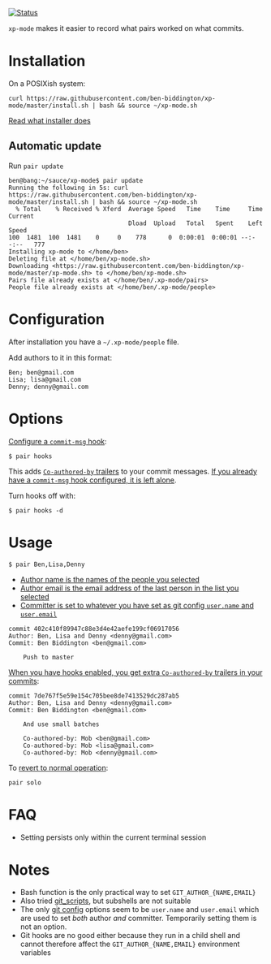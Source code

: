 [![Status](https://api.travis-ci.org/ben-biddington/xp-mode.svg)](https://travis-ci.org/ben-biddington/xp-mode)

`xp-mode` makes it easier to record what pairs worked on what commits.

# Installation

On a POSIXish system:

```
curl https://raw.githubusercontent.com/ben-biddington/xp-mode/master/install.sh | bash && source ~/xp-mode.sh 
```

[Read what installer does](/install.sh)

## Automatic update

Run `pair update`

```
ben@bang:~/sauce/xp-mode$ pair update 
Running the following in 5s: curl https://raw.githubusercontent.com/ben-biddington/xp-mode/master/install.sh | bash && source ~/xp-mode.sh
  % Total    % Received % Xferd  Average Speed   Time    Time     Time  Current
                                 Dload  Upload   Total   Spent    Left  Speed
100  1481  100  1481    0     0    778      0  0:00:01  0:00:01 --:--:--   777
Installing xp-mode to </home/ben>
Deleting file at </home/ben/xp-mode.sh>
Downloading <https://raw.githubusercontent.com/ben-biddington/xp-mode/master/xp-mode.sh> to </home/ben/xp-mode.sh>
Pairs file already exists at </home/ben/.xp-mode/pairs>
People file already exists at </home/ben/.xp-mode/people>
```

# Configuration

After installation you have a `~/.xp-mode/people` file.

Add authors to it in this format:

```
Ben; ben@gmail.com
Lisa; lisa@gmail.com
Denny; denny@gmail.com
```

# Options

[Configure a `commit-msg` hook](https://github.com/ben-biddington/xp-mode/blob/master/test/installing-hooks-checks.sh):

```
$ pair hooks
```

This adds [`Co-authored-by` trailers](https://blog.github.com/2018-01-29-commit-together-with-co-authors) to your commit messages. [If you already have a `commit-msg` hook configured, it is left alone](https://github.com/ben-biddington/xp-mode/blob/master/test/installing-hooks-checks.sh).

Turn hooks off with:

```
$ pair hooks -d
```

# Usage

```
$ pair Ben,Lisa,Denny
```

* [Author name is the names of the people you selected](https://github.com/ben-biddington/xp-mode/blob/master/test/select-by-name-checks.sh)
* [Author email is the email address of the last person in the list you selected](https://github.com/ben-biddington/xp-mode/blob/master/test/select-by-name-checks.sh)
* [Committer is set to whatever you have set as git config `user.name` and `user.email`](https://github.com/ben-biddington/xp-mode/blob/master/test/select-by-name-checks.sh)

```
commit 402c410f89947c88e3d4e42aefe199cf06917056
Author: Ben, Lisa and Denny <denny@gmail.com>
Commit: Ben Biddington <ben@gmail.com>

    Push to master

```

[When you have hooks enabled, you get extra `Co-authored-by` trailers in your commits](https://github.com/ben-biddington/xp-mode/blob/master/test/commit-msg-hook-usage-checks.sh):

```
commit 7de767f5e59e154c705bee8de7413529dc287ab5
Author: Ben, Lisa and Denny <denny@gmail.com>
Commit: Ben Biddington <ben@gmail.com>

    And use small batches
    
    Co-authored-by: Mob <ben@gmail.com>
    Co-authored-by: Mob <lisa@gmail.com>
    Co-authored-by: Mob <denny@gmail.com>

```

To [revert to normal operation](https://github.com/ben-biddington/xp-mode/blob/master/test/select-by-name-checks.sh):

```
pair solo
```

# FAQ

* Setting persists only within the current terminal session

# Notes

* Bash function is the only practical way to set `GIT_AUTHOR_{NAME,EMAIL}`
* Also tried [git_scripts](https://github.com/ben-biddington/git_scripts/tree/f/optional_committer), but subshells are not suitable
* The only [git config](https://www.kernel.org/pub/software/scm/git/docs/git-config.html) options seem to be `user.name` and `user.email` which are used to set *both* author *and* committer. Temporarily setting them is not an option.
* Git hooks are no good either because they run in a child shell and cannot therefore affect the `GIT_AUTHOR_{NAME,EMAIL}` environment variables


